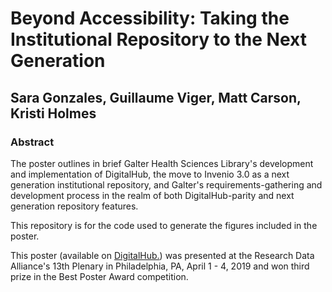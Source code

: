 # Beyond Accessibility: Taking the Institutional Repository to the Next Generation

## Sara Gonzales, Guillaume Viger, Matt Carson, Kristi Holmes

### Abstract  
The poster outlines in brief Galter Health Sciences Library's development and implementation of DigitalHub, the move to Invenio 3.0 as a next generation institutional repository, and Galter's requirements-gathering and development process in the realm of both DigitalHub-parity and next generation repository features.


This repository is for the code used to generate the figures included in the poster.

This poster (available on [DigitalHub.](10.18131/g3-b7wj-vh65)) was presented at the Research Data Alliance's 13th Plenary in Philadelphia, PA, April 1 - 4, 2019 and won third prize in the Best Poster Award competition.
